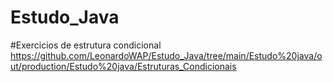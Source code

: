 # Estudo_Java

#Exercicios de estrutura condicional
https://github.com/LeonardoWAP/Estudo_Java/tree/main/Estudo%20java/out/production/Estudo%20java/Estruturas_Condicionais

